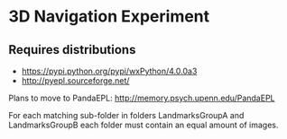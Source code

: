 # 3D Navigation Experiment

## Requires distributions
- https://pypi.python.org/pypi/wxPython/4.0.0a3
- http://pyepl.sourceforge.net/

Plans to move to PandaEPL: http://memory.psych.upenn.edu/PandaEPL

For each matching sub-folder in folders LandmarksGroupA and LandmarksGroupB each folder
must contain an equal amount of images.


